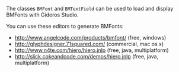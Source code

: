 The classes `BMFont` and `BMTextField` can be used to load and display BMFonts with Gideros Studio.

You can use these editors to generate BMFonts:

* http://www.angelcode.com/products/bmfont/ (free, windows)
* http://glyphdesigner.71squared.com/ (commercial, mac os x)
* http://www.n4te.com/hiero/hiero.jnlp (free, java, multiplatform)
* http://slick.cokeandcode.com/demos/hiero.jnlp (free, java, multiplatform)
